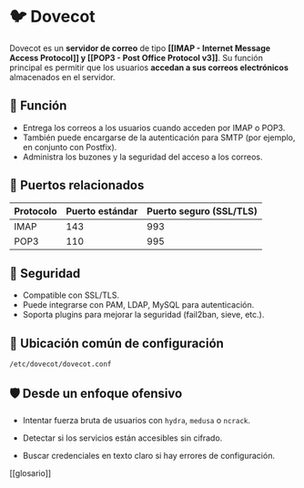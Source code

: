 # 🐦 Dovecot

Dovecot es un **servidor de correo** de tipo **[[IMAP - Internet Message Access Protocol]] y [[POP3 - Post Office Protocol v3]]**. Su función principal es permitir que los usuarios **accedan a sus correos electrónicos** almacenados en el servidor.

## 📌 Función

- Entrega los correos a los usuarios cuando acceden por IMAP o POP3.
- También puede encargarse de la autenticación para SMTP (por ejemplo, en conjunto con Postfix).
- Administra los buzones y la seguridad del acceso a los correos.

## 🔧 Puertos relacionados

| Protocolo | Puerto estándar | Puerto seguro (SSL/TLS) |
|----------|------------------|--------------------------|
| IMAP     | 143              | 993                      |
| POP3     | 110              | 995                      |

## 🔐 Seguridad

- Compatible con SSL/TLS.
- Puede integrarse con PAM, LDAP, MySQL para autenticación.
- Soporta plugins para mejorar la seguridad (fail2ban, sieve, etc.).

## 📁 Ubicación común de configuración

```bash
/etc/dovecot/dovecot.conf
````

## 🛡️ Desde un enfoque ofensivo

- Intentar fuerza bruta de usuarios con `hydra`, `medusa` o `ncrack`.
    
- Detectar si los servicios están accesibles sin cifrado.
    
- Buscar credenciales en texto claro si hay errores de configuración.
    

[[glosario]]

